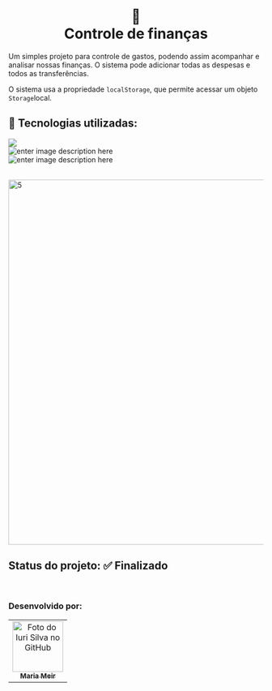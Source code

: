 <th>


<h1 align="center">
 💸<br>Controle de finanças
</h1>
Um simples projeto para controle de gastos, podendo assim acompanhar e analisar nossas finanças.  O sistema pode adicionar todas as despesas e todos as transferências.

O sistema usa a propriedade  `localStorage`, que permite acessar um objeto `Storage`local.

## 🚀 Tecnologias utilizadas:


![](https://img.shields.io/badge/JavaScript-323330?style=for-the-badge&logo=javascript&logoColor=F7DF1E) <br>
![enter image description here](https://img.shields.io/badge/HTML5-E34F26?style=for-the-badge&logo=html5&logoColor=white)<br>
![enter image description here](https://img.shields.io/badge/CSS3-1572B6?style=for-the-badge&logo=css3&logoColor=white)

<br>

<img width="720" alt="5" src="https://user-images.githubusercontent.com/52001215/227030924-682394dd-16a1-431b-ba6c-0ffc4057efd9.png">

## Status do projeto: ✅ Finalizado
<br>

<h3>Desenvolvido por:</h3>

<table>
  <tr>
    <td align="center">
      <a href="https://github.com/mariameir">
        <img src="https://avatars.githubusercontent.com/u/52001215?v=4" width="100px;" alt="Foto do Iuri Silva no GitHub"/><br>
        <sub>
          <b>Maria Meir</b>
        </sub>
      </a>
    </td>
  </tr>
</table>
